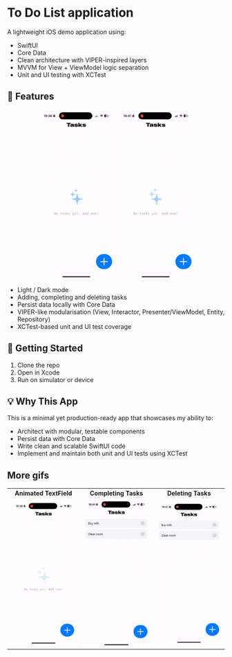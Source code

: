 # To Do List application

A lightweight iOS demo application using:
- SwiftUI
- Core Data
- Clean architecture with VIPER-inspired layers
- MVVM for View + ViewModel logic separation
- Unit and UI testing with XCTest

## 📱 Features

<p align="center">
  <img src="screenshots/1_app_themes.gif" width="180"/>
  <img src="screenshots/3_add_task.gif" width="180"/>
</p>

- Light / Dark mode
- Adding, completing and deleting tasks
- Persist data locally with Core Data
- VIPER-like modularisation (View, Interactor, Presenter/ViewModel, Entity, Repository)
- XCTest-based unit and UI test coverage

## 🚀 Getting Started

1. Clone the repo
2. Open in Xcode
3. Run on simulator or device

## 💡 Why This App

This is a minimal yet production-ready app that showcases my ability to:

- Architect with modular, testable components
- Persist data with Core Data
- Write clean and scalable SwiftUI code
- Implement and maintain both unit and UI tests using XCTest

## More gifs
<table> 
  <tr> 
    <td align="center"><strong>Animated TextField</strong></td> 
    <td align="center"><strong>Completing Tasks</strong></td> 
    <td align="center"><strong>Deleting Tasks</strong></td> 
  </tr> 
  <tr> 
    <td><img src="screenshots/2_text_field.gif" width="180"/></td> 
    <td><img src="screenshots/4_complete_tasks.gif" width="180"/></td> 
    <td><img src="screenshots/5_delete_tasks.gif" width="180"/></td> 
  </tr> 
</table>
